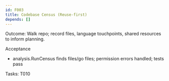 ```yaml
---
id: F003
title: Codebase Census (Reuse‑first)
depends: []
---
```


Outcome: Walk repo; record files, language touchpoints, shared resources to inform planning.

Acceptance
- analysis.RunCensus finds files/go files; permission errors handled; tests pass

Tasks: T010
